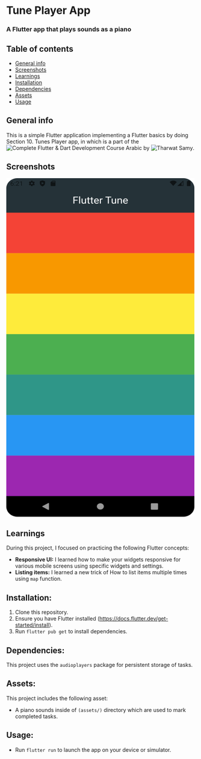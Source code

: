 # Tune Player App

### A Flutter app that plays sounds as a piano 

## Table of contents
* [General info](#general-info)
* [Screenshots](#screenshots)
* [Learnings](#learnings)
* [Installation](#installation)
* [Dependencies](#dependencies)
* [Assets](#assets)
* [Usage](#usage)

## General info
This is a simple Flutter application implementing a Flutter basics by doing Section 10. Tunes Player app, in which is a part of the 
![Complete Flutter & Dart Development Course Arabic]([https://www.udemy.com/course/best-and-complete-flutter-course-for-beginners/?couponCode=KEEPLEARNING]) by ![Tharwat Samy](https://www.linkedin.com/in/tharwat-samy-363aa7177/).


## Screenshots
<img src="https://github.com/AGreynoon/tunes_player_app/blob/main/screenshots/Screenshot_20240719_232302.png" width="500" height="900"/> 


## Learnings
During this project, I focused on practicing the following Flutter concepts:
* **Responsive UI:** I learned how to make your widgets responsive for various mobile screens using specific widgets and settings.
* **Listing items:** I learned a new trick of How to list items multiple times using `map` function.


## Installation:
1. Clone this repository.
2. Ensure you have Flutter installed (https://docs.flutter.dev/get-started/install).
3. Run `flutter pub get` to install dependencies.


## Dependencies:
This project uses the `audioplayers` package for persistent storage of tasks.


## Assets:
This project includes the following asset:
* A piano sounds inside of `(assets/)` directory which are used to mark completed tasks.


## Usage:
* Run `flutter run` to launch the app on your device or simulator.
